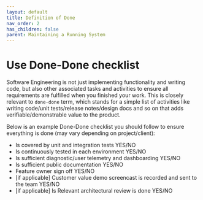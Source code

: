 ```yaml
---
layout: default
title: Definition of Done
nav_order: 2
has_children: false
parent: Maintaining a Running System
---
```

# Use Done-Done checklist

Software Engineering is not just implementing functionality and writing code, but also other associated tasks and activities to ensure all requirements are fulfilled when you finished your work. This is closely relevant to `done-done` term, which stands for a simple list of activities like writing code/unit tests/release notes/design docs and so on that adds verifiable/demonstrable value to the product.

Below is an example Done-Done checklist you should follow to ensure everything is done (may vary depending on project/client):
* Is covered by unit and integration tests YES/NO
* Is continuously tested in each environment YES/NO
* Is sufficient diagnostic/user telemetry and dashboarding YES/NO
* Is sufficient public documentation YES/NO
* Feature owner sign off YES/NO
* [if applicable] Customer value demo screencast is recorded and sent to the team
YES/NO
* [if applicable] Is Relevant architectural review is done YES/NO